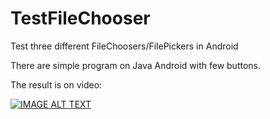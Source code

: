 # TestFileChooser
Test three different FileChoosers/FilePickers in Android

There are simple program on Java Android with few buttons.

The result is on video:

[![IMAGE ALT TEXT](http://img.youtube.com/vi/lN1obtpJEa8/0.jpg)](http://www.youtube.com/watch?v=lN1obtpJEa8 "Test File Choosers (File Pickers) in Android")
